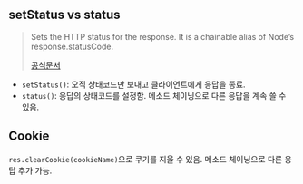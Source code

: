 ## setStatus vs status

> Sets the HTTP status for the response. It is a chainable alias of Node’s response.statusCode.
>
> [공식문서](http://expressjs.com/en/5x/api.html#res.status)

- `setStatus()`: 오직 상태코드만 보내고 클라이언트에게 응답을 종료.
- `status()`: 응답의 상태코드를 설정함. 메소드 체이닝으로 다른 응답을 계속 쓸 수 있음.

## Cookie

`res.clearCookie(cookieName)`으로 쿠기를 지울 수 있음. 메소드 체이닝으로 다른 응답 추가 가능.

